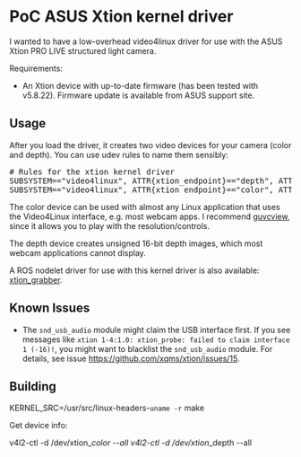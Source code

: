 PoC ASUS Xtion kernel driver
============================

I wanted to have a low-overhead video4linux driver for use with the
ASUS Xtion PRO LIVE structured light camera.

Requirements:

* An Xtion device with up-to-date firmware (has been tested with v5.8.22).
  Firmware update is available from ASUS support site.

Usage
-----

After you load the driver, it creates two video devices for your camera
(color and depth). You can use udev rules to name them sensibly:

<pre>
# Rules for the xtion kernel driver
SUBSYSTEM=="video4linux", ATTR{xtion_endpoint}=="depth", ATTRS{xtion_id}=="*", SYMLINK+="xtion_$attr{xtion_id}_depth"
SUBSYSTEM=="video4linux", ATTR{xtion_endpoint}=="color", ATTRS{xtion_id}=="*", SYMLINK+="xtion_$attr{xtion_id}_color"
</pre>

The color device can be used with almost any Linux application that uses
the Video4Linux interface, e.g. most webcam apps. I recommend [guvcview][],
since it allows you to play with the resolution/controls.

The depth device creates unsigned 16-bit depth images, which most webcam
applications cannot display.

A ROS nodelet driver for use with this kernel driver is also available:
[xtion_grabber][].

Known Issues
------------

* The `snd_usb_audio` module might claim the USB interface first. If you
  see messages like
  `xtion 1-4:1.0: xtion_probe: failed to claim interface  1 (-16)!`,
  you might want to blacklist the `snd_usb_audio` module.
  For details, see issue https://github.com/xqms/xtion/issues/15.

[guvcview]: http://sourceforge.net/projects/guvcview/
[xtion_grabber]: https://github.com/xqms/xtion_grabber/


Building
----------
KERNEL_SRC=/usr/src/linux-headers-`uname -r` make

Get device info:

v4l2-ctl -d /dev/xtion_*_color --all
v4l2-ctl -d /dev/xtion_*_depth --all
